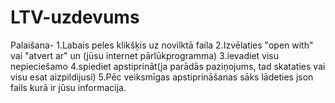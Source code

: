 # LTV-uzdevums
Palaišana-
1.Labais peles klikšķis uz novilktā faila
2.Izvēlaties "open with" vai "atvert ar" un (jūsu internet pārlūkprogramma)
3.ievadiet visu nepieciešamo
4.spiediet apstiprināt(ja parādās paziņojums, tad skataties vai visu esat aizpildijusi)
5.Pēc veiksmīgas apstiprināšanas sāks lādeties json fails kurā ir jūsu informacija.
